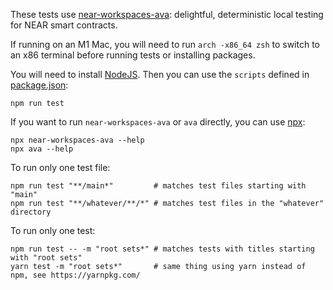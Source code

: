 These tests use [near-workspaces-ava](https://github.com/near/workspaces-js/tree/main/packages/ava): delightful, deterministic local testing for NEAR smart contracts.

If running on an M1 Mac, you will need to run `arch -x86_64 zsh` to switch to an x86 terminal before running tests or installing packages.

You will need to install [NodeJS](https://nodejs.dev/). Then you can use the `scripts` defined in [package.json](./package.json):

    npm run test

If you want to run `near-workspaces-ava` or `ava` directly, you can use [npx](https://nodejs.dev/learn/the-npx-nodejs-package-runner):

    npx near-workspaces-ava --help
    npx ava --help

To run only one test file:

    npm run test "**/main*"         # matches test files starting with "main"
    npm run test "**/whatever/**/*" # matches test files in the "whatever" directory

To run only one test:

    npm run test -- -m "root sets*" # matches tests with titles starting with "root sets"
    yarn test -m "root sets*"       # same thing using yarn instead of npm, see https://yarnpkg.com/
